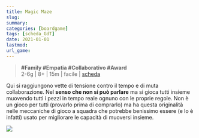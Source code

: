 ```yaml
---
title: Magic Maze
slug: 
summary: 
categories: [boardgame]
tags: [scheda_GdT]
date: 2021-01-01
lastmod: 
url_game: 
---
```

> **#Family #Empatia #Collaborativo #Award**      
> 2-6g | 8+ | 15m | facile | [scheda](https://www.boardgamegeek.com/boardgame/209778/magic-maze)   

Qui si raggiungono vette di tensione contro il tempo e di muta collaborazione. Nel **senso che non si può parlare** ma si gioca tutti insieme muovendo tutti i pezzi in tempo reale ognuno con le proprie regole.
Non è un gioco per tutti (provarlo prima di comprarlo) ma ha questa originalità nelle meccaniche di gioco a squadra che potrebbe benissimo essere (e lo è infatti) usato per migliorare le capacità di muoversi insieme.

![](gdt_magicmaze.jpg)


